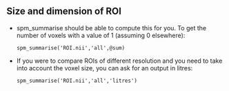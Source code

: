 ## Size and dimension of ROI

- spm_summarise should be able to compute this for you. To get the number of voxels with a value of 1 (assuming 0 elsewhere):

  `spm_summarise('ROI.nii','all',@sum)`

- If you were to compare ROIs of different resolution and you need to take into account the voxel size, you can ask for an output in litres:

  `spm_summarise('ROI.nii','all','litres')`
